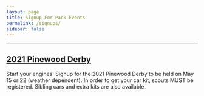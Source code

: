 ```yaml
---
layout: page
title: Signup For Pack Events
permalink: /signups/
sidebar: false
---
```



************

## [2021 Pinewood Derby](https://pack150-derby-2021.cheddarup.com)

Start your engines! Signup for the 2021 Pinewood Derby to be held on May 15 or 22 (weather dependent). In order to get your car kit, scouts MUST be registered. Sibling cars and extra kits are also available.
